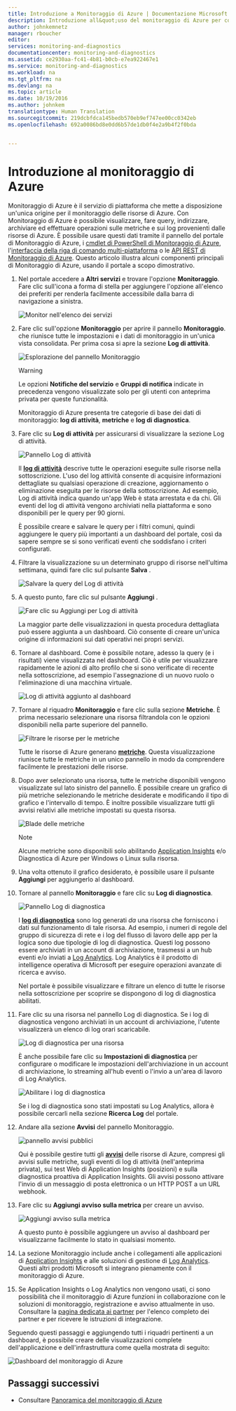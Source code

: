 ```yaml
---
title: Introduzione a Monitoraggio di Azure | Documentazione Microsoft
description: Introduzione all&quot;uso del monitoraggio di Azure per comprendere appieno il funzionamento delle risorse ed eseguire operazioni in base ai dati.
author: johnkemnetz
manager: rboucher
editor: 
services: monitoring-and-diagnostics
documentationcenter: monitoring-and-diagnostics
ms.assetid: ce2930aa-fc41-4b81-b0cb-e7ea922467e1
ms.service: monitoring-and-diagnostics
ms.workload: na
ms.tgt_pltfrm: na
ms.devlang: na
ms.topic: article
ms.date: 10/19/2016
ms.author: johnkem
translationtype: Human Translation
ms.sourcegitcommit: 219dcbfdca145bedb570eb9ef747ee00cc0342eb
ms.openlocfilehash: 692a0086bd8e0dd6b57de1db0f4e2a9b4f2f0bda


---
```

# <a name="get-started-with-azure-monitor"></a>Introduzione al monitoraggio di Azure
Monitoraggio di Azure è il servizio di piattaforma che mette a disposizione un'unica origine per il monitoraggio delle risorse di Azure. Con Monitoraggio di Azure è possibile visualizzare, fare query, indirizzare, archiviare ed effettuare operazioni sulle metriche e sui log provenienti dalle risorse di Azure. È possibile usare questi dati tramite il pannello del portale di Monitoraggio di Azure, i [cmdlet di PowerShell di Monitoraggio di Azure](insights-powershell-samples.md), l'[interfaccia della riga di comando multi-piattaforma](insights-cli-samples.md) o le [API REST di Monitoraggio di Azure](https://msdn.microsoft.com/library/dn931943.aspx). Questo articolo illustra alcuni componenti principali di Monitoraggio di Azure, usando il portale a scopo dimostrativo.

1. Nel portale accedere a **Altri servizi** e trovare l'opzione **Monitoraggio**. Fare clic sull'icona a forma di stella per aggiungere l'opzione all'elenco dei preferiti per renderla facilmente accessibile dalla barra di navigazione a sinistra.
   
    ![Monitor nell'elenco dei servizi](./media/monitoring-get-started/monitor-more-services.png)
2. Fare clic sull'opzione **Monitoraggio** per aprire il pannello **Monitoraggio**. che riunisce tutte le impostazioni e i dati di monitoraggio in un'unica vista consolidata. Per prima cosa si apre la sezione **Log di attività**.
   
    ![Esplorazione del pannello Monitoraggio](./media/monitoring-get-started/monitor-blade-nav.png)
   
   > [!WARNING]
   > Le opzioni **Notifiche del servizio** e **Gruppi di notifica** indicate in precedenza vengono visualizzate solo per gli utenti con anteprima privata per queste funzionalità.
   > 
   > 
   
    Monitoraggio di Azure presenta tre categorie di base dei dati di monitoraggio: **log di attività**, **metriche** e **log di diagnostica**.
3. Fare clic su **Log di attività** per assicurarsi di visualizzare la sezione Log di attività.
   
    ![Pannello Log di attività](./media/monitoring-get-started/monitor-act-log-blade.png)
   
    Il [**log di attività**](monitoring-overview-activity-logs.md) descrive tutte le operazioni eseguite sulle risorse nella sottoscrizione. L'uso del log attività consente di acquisire informazioni dettagliate su qualsiasi operazione di creazione, aggiornamento o eliminazione eseguita per le risorse della sottoscrizione. Ad esempio, Log di attività indica quando un'app Web è stata arrestata e da chi. Gli eventi del log di attività vengono archiviati nella piattaforma e sono disponibili per le query per 90 giorni.
   
    È possibile creare e salvare le query per i filtri comuni, quindi aggiungere le query più importanti a un dashboard del portale, così da sapere sempre se si sono verificati eventi che soddisfano i criteri configurati.
4. Filtrare la visualizzazione su un determinato gruppo di risorse nell'ultima settimana, quindi fare clic sul pulsante **Salva** .
   
    ![Salvare la query del Log di attività](./media/monitoring-get-started/monitor-act-log-save.png)
5. A questo punto, fare clic sul pulsante **Aggiungi** .
   
    ![Fare clic su Aggiungi per Log di attività](./media/monitoring-get-started/monitor-act-log-pin.png)
   
    La maggior parte delle visualizzazioni in questa procedura dettagliata può essere aggiunta a un dashboard. Ciò consente di creare un'unica origine di informazioni sui dati operativi nei propri servizi. 
6. Tornare al dashboard. Come è possibile notare, adesso la query (e i risultati) viene visualizzata nel dashboard. Ciò è utile per visualizzare rapidamente le azioni di alto profilo che si sono verificate di recente nella sottoscrizione, ad esempio l'assegnazione di un nuovo ruolo o l'eliminazione di una macchina virtuale.
   
    ![Log di attività aggiunto al dashboard](./media/monitoring-get-started/monitor-act-log-db.png)
7. Tornare al riquadro **Monitoraggio** e fare clic sulla sezione **Metriche**. È prima necessario selezionare una risorsa filtrandola con le opzioni disponibili nella parte superiore del pannello.
   
    ![Filtrare le risorse per le metriche](./media/monitoring-get-started/monitor-met-filter.png)
   
    Tutte le risorse di Azure generano [**metriche**](monitoring-overview-metrics.md). Questa visualizzazione riunisce tutte le metriche in un unico pannello in modo da comprendere facilmente le prestazioni delle risorse.
8. Dopo aver selezionato una risorsa, tutte le metriche disponibili vengono visualizzate sul lato sinistro del pannello. È possibile creare un grafico di più metriche selezionando le metriche desiderate e modificando il tipo di grafico e l'intervallo di tempo. È inoltre possibile visualizzare tutti gli avvisi relativi alle metriche impostati su questa risorsa.
   
    ![Blade delle metriche](./media/monitoring-get-started/monitor-metric-blade.png)
   
   > [!NOTE]
   > Alcune metriche sono disponibili solo abilitando [Application Insights](../application-insights/app-insights-overview.md) e/o Diagnostica di Azure per Windows o Linux sulla risorsa.
   > 
   > 
9. Una volta ottenuto il grafico desiderato, è possibile usare il pulsante **Aggiungi** per aggiungerlo al dashboard.
10. Tornare al pannello **Monitoraggio** e fare clic su **Log di diagnostica**.
    
    ![Pannello Log di diagnostica](./media/monitoring-get-started/monitor-diaglogs-blade.png)
    
    I [**log di diagnostica**](monitoring-overview-of-diagnostic-logs.md) sono log generati *da* una risorsa che forniscono i dati sul funzionamento di tale risorsa. Ad esempio, i numeri di regole del gruppo di sicurezza di rete e i log del flusso di lavoro delle app per la logica sono due tipologie di log di diagnostica. Questi log possono essere archiviati in un account di archiviazione, trasmessi a un hub eventi e/o inviati a [Log Analytics](../log-analytics/log-analytics-overview.md). Log Analytics è il prodotto di intelligence operativa di Microsoft per eseguire operazioni avanzate di ricerca e avviso.
    
    Nel portale è possibile visualizzare e filtrare un elenco di tutte le risorse nella sottoscrizione per scoprire se dispongono di log di diagnostica abilitati.
11. Fare clic su una risorsa nel pannello Log di diagnostica. Se i log di diagnostica vengono archiviati in un account di archiviazione, l'utente visualizzerà un elenco di log orari scaricabile.
    
    ![Log di diagnostica per una risorsa](./media/monitoring-get-started/monitor-diaglogs-detail.png)
    
    È anche possibile fare clic su **Impostazioni di diagnostica** per configurare o modificare le impostazioni dell'archiviazione in un account di archiviazione, lo streaming all'hub eventi o l'invio a un'area di lavoro di Log Analytics.
    
    ![Abilitare i log di diagnostica](./media/monitoring-get-started/monitor-diaglogs-enable.png)
    
    Se i log di diagnostica sono stati impostati su Log Analytics, allora è possibile cercarli nella sezione **Ricerca Log** del portale.
12. Andare alla sezione **Avvisi** del pannello Monitoraggio.
    
    ![pannello avvisi pubblici](./media/monitoring-get-started/monitor-alerts-nopp.png)
    
    Qui è possibile gestire tutti gli [**avvisi**](monitoring-overview-alerts.md) delle risorse di Azure, compresi gli avvisi sulle metriche, sugli eventi di log di attività (nell'anteprima privata), sui test Web di Application Insights (posizioni) e sulla diagnostica proattiva di Application Insights. Gli avvisi possono attivare l'invio di un messaggio di posta elettronica o un HTTP POST a un URL webhook.
13. Fare clic su **Aggiungi avviso sulla metrica** per creare un avviso.
    
    ![Aggiungi avviso sulla metrica](./media/monitoring-get-started/monitor-alerts-add.png)
    
    A questo punto è possibile aggiungere un avviso al dashboard per visualizzarne facilmente lo stato in qualsiasi momento.
14. La sezione Monitoraggio include anche i collegamenti alle applicazioni di [Application Insights](../application-insights/app-insights-overview.md) e alle soluzioni di gestione di [Log Analytics](../log-analytics/log-analytics-overview.md). Questi altri prodotti Microsoft si integrano pienamente con il monitoraggio di Azure.
15. Se Application Insights o Log Analytics non vengono usati, ci sono possibilità che il monitoraggio di Azure funzioni in collaborazione con le soluzioni di monitoraggio, registrazione e avviso attualmente in uso. Consultare la [pagina dedicata ai partner](monitoring-partners.md) per l'elenco completo dei partner e per ricevere le istruzioni di integrazione.

Seguendo questi passaggi e aggiungendo tutti i riquadri pertinenti a un dashboard, è possibile creare delle visualizzazioni complete dell'applicazione e dell'infrastruttura come quella mostrata di seguito:

![Dashboard del monitoraggio di Azure](./media/monitoring-get-started/monitor-final-dash.png)

## <a name="next-steps"></a>Passaggi successivi
* Consultare [Panoramica del monitoraggio di Azure](monitoring-overview.md)




<!--HONumber=Nov16_HO3-->



